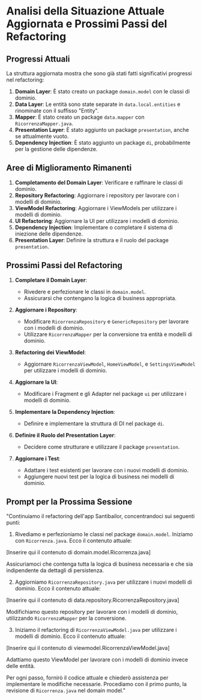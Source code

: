 # Analisi della Situazione Attuale Aggiornata e Prossimi Passi del Refactoring

## Progressi Attuali

La struttura aggiornata mostra che sono già stati fatti significativi progressi nel refactoring:

1. **Domain Layer**: È stato creato un package `domain.model` con le classi di dominio.
2. **Data Layer**: Le entità sono state separate in `data.local.entities` e rinominate con il suffisso "Entity".
3. **Mapper**: È stato creato un package `data.mapper` con `RicorrenzaMapper.java`.
4. **Presentation Layer**: È stato aggiunto un package `presentation`, anche se attualmente vuoto.
5. **Dependency Injection**: È stato aggiunto un package `di`, probabilmente per la gestione delle dipendenze.

## Aree di Miglioramento Rimanenti

1. **Completamento del Domain Layer**: Verificare e raffinare le classi di dominio.
2. **Repository Refactoring**: Aggiornare i repository per lavorare con i modelli di dominio.
3. **ViewModel Refactoring**: Aggiornare i ViewModels per utilizzare i modelli di dominio.
4. **UI Refactoring**: Aggiornare la UI per utilizzare i modelli di dominio.
5. **Dependency Injection**: Implementare o completare il sistema di iniezione delle dipendenze.
6. **Presentation Layer**: Definire la struttura e il ruolo del package `presentation`.

## Prossimi Passi del Refactoring

1. **Completare il Domain Layer**:
   - Rivedere e perfezionare le classi in `domain.model`.
   - Assicurarsi che contengano la logica di business appropriata.

2. **Aggiornare i Repository**:
   - Modificare `RicorrenzaRepository` e `GenericRepository` per lavorare con i modelli di dominio.
   - Utilizzare `RicorrenzaMapper` per la conversione tra entità e modelli di dominio.

3. **Refactoring dei ViewModel**:
   - Aggiornare `RicorrenzaViewModel`, `HomeViewModel`, e `SettingsViewModel` per utilizzare i modelli di dominio.

4. **Aggiornare la UI**:
   - Modificare i Fragment e gli Adapter nel package `ui` per utilizzare i modelli di dominio.

5. **Implementare la Dependency Injection**:
   - Definire e implementare la struttura di DI nel package `di`.

6. **Definire il Ruolo del Presentation Layer**:
   - Decidere come strutturare e utilizzare il package `presentation`.

7. **Aggiornare i Test**:
   - Adattare i test esistenti per lavorare con i nuovi modelli di dominio.
   - Aggiungere nuovi test per la logica di business nei modelli di dominio.

## Prompt per la Prossima Sessione

"Continuiamo il refactoring dell'app Santibailor, concentrandoci sui seguenti punti:

1. Rivediamo e perfezioniamo le classi nel package `domain.model`. Iniziamo con `Ricorrenza.java`. Ecco il contenuto attuale:

[Inserire qui il contenuto di domain.model.Ricorrenza.java]

Assicuriamoci che contenga tutta la logica di business necessaria e che sia indipendente da dettagli di persistenza.

2. Aggiorniamo `RicorrenzaRepository.java` per utilizzare i nuovi modelli di dominio. Ecco il contenuto attuale:

[Inserire qui il contenuto di data.repository.RicorrenzaRepository.java]

Modifichiamo questo repository per lavorare con i modelli di dominio, utilizzando `RicorrenzaMapper` per la conversione.

3. Iniziamo il refactoring di `RicorrenzaViewModel.java` per utilizzare i modelli di dominio. Ecco il contenuto attuale:

[Inserire qui il contenuto di viewmodel.RicorrenzaViewModel.java]

Adattiamo questo ViewModel per lavorare con i modelli di dominio invece delle entità.

Per ogni passo, fornirò il codice attuale e chiederò assistenza per implementare le modifiche necessarie. Procediamo con il primo punto, la revisione di `Ricorrenza.java` nel domain model." 
